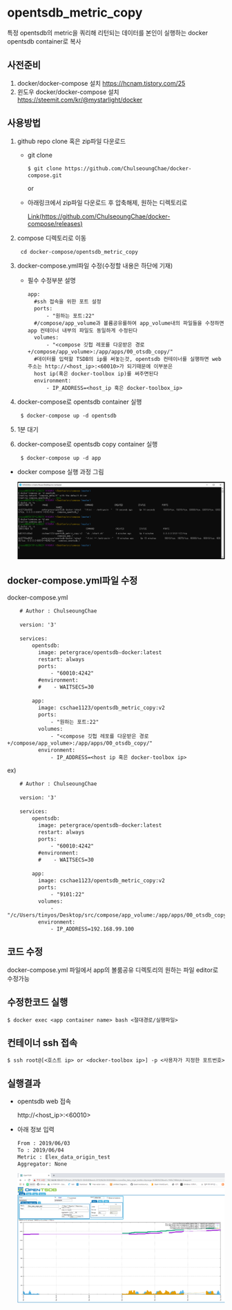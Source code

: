 # opentsdb_metric_copy

특정 opentsdb의 metric을 쿼리해 리턴되는 데이터를 본인이 실행하는 docker opentsdb container로 복사

## 사전준비
  1.  docker/docker-compose 설치
      https://hcnam.tistory.com/25
  2. 윈도우 docker/docker-compose 설치
      https://steemit.com/kr/@mystarlight/docker


## 사용방법
  1. github repo clone 혹은 zip파일 다운로드
  
      - git clone
      
            $ git clone https://github.com/ChulseoungChae/docker-compose.git
          
        or
      
      - 아래링크에서 zip파일 다운로드 후 압축해제, 원하는 디렉토리로 
      
          [Link(https://github.com/ChulseoungChae/docker-compose/releases)](https://github.com/ChulseoungChae/docker-compose/releases)
          
  2. compose 디렉토리로 이동
  
          cd docker-compose/opentsdb_metric_copy
  
  3. docker-compose.yml파일 수정(수정할 내용은 하단에 기재)
      - 필수 수정부분 설명
            
            app:   
              #ssh 접속을 위한 포트 설정
              ports:
                  - "원하는 포트:22"
              #/compose/app_volume과 볼륨공유를하여 app_volume내의 파일들을 수정하면 app 컨테이너 내부의 파일도 동일하게 수정된다
              volumes:
                  - "<compose 깃헙 레포를 다운받은 경로+/compose/app_volume>:/app/apps/00_otsdb_copy/"
              #데이터를 입력할 TSDB의 ip를 써놓는것, opentsdb 컨테이너를 실행하면 web주소는 http://<host_ip>:<60010>가 되기때문에 이부분은 
              host ip(혹은 docker-toolbox ip)를 써주면된다
              environment:
                  - IP_ADDRESS=<host_ip 혹은 docker-toolbox_ip>
                  

  4. docker-compose로 opentsdb container 실행

          $ docker-compose up -d opentsdb

  5. 1분 대기

  6. docker-compose로 opentsdb copy container 실행

          $ docker-compose up -d app

  - docker compose 실행 과정 그림

    ![process](./image/1.PNG)

## docker-compose.yml파일 수정
  docker-compose.yml

        # Author : ChulseoungChae

        version: '3'

        services: 
            opentsdb:
              image: petergrace/opentsdb-docker:latest
              restart: always
              ports:
                  - "60010:4242"
              #environment:
              #    - WAITSECS=30   

            app:
              image: cschae1123/opentsdb_metric_copy:v2
              ports:
                  - "원하는 포트:22"
              volumes:
                  - "<compose 깃헙 레포를 다운받은 경로+/compose/app_volume>:/app/apps/00_otsdb_copy/"
              environment:
                  - IP_ADDRESS=<host ip 혹은 docker-toolbox ip>
                  
   ex)

        # Author : ChulseoungChae

        version: '3'

        services: 
            opentsdb:
              image: petergrace/opentsdb-docker:latest
              restart: always
              ports:
                  - "60010:4242"
              #environment:
              #    - WAITSECS=30   

            app:
              image: cschae1123/opentsdb_metric_copy:v2
              ports:
                  - "9101:22"
              volumes:
                  - "/c/Users/tinyos/Desktop/src/compose/app_volume:/app/apps/00_otsdb_copy/"
              environment:
                  - IP_ADDRESS=192.168.99.100
                  
## 코드 수정
  docker-compose.yml 파일에서 app의 볼룸공유 디렉토리의 원하는 파일 editor로 수정가능

## 수정한코드 실행
    $ docker exec <app container name> bash <절대경로/실행파일>
  
## 컨테이너 ssh 접속
    $ ssh root@[<호스트 ip> or <docker-toolbox ip>] -p <사용자가 지정한 포트번호>
    
    
## 실행결과

  - opentsdb web 접속

      http://<host_ip>:<60010>
      
  - 아래 정보 입력
      
        From : 2019/06/03
        To : 2019/06/04
        Metric : Elex_data_origin_test
        Aggregator: None	

      ![result](./image/2.PNG)